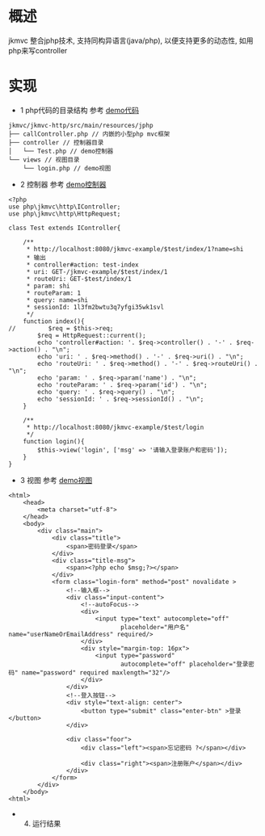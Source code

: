 # 概述
jkmvc 整合jphp技术, 支持同构异语言(java/php), 以便支持更多的动态性, 如用php来写controller

# 实现

- 1 php代码的目录结构
参考 [demo代码](https://github.com/shigebeyond/jkmvc/tree/master/jkmvc-http/src/main/resources/jphp)
```
jkmvc/jkmvc-http/src/main/resources/jphp
├── callController.php // 内嵌的小型php mvc框架
├── controller // 控制器目录
│   └── Test.php // demo控制器
└── views // 视图目录
    └── login.php // demo视图
```

- 2 控制器
参考 [demo控制器](https://github.com/shigebeyond/jkmvc/blob/master/jkmvc-http/src/main/resources/jphp/controller/Test.php)

```
<?php
use php\jkmvc\http\IController;
use php\jkmvc\http\HttpRequest;

class Test extends IController{

    /**
     * http://localhost:8080/jkmvc-example/$test/index/1?name=shi
     * 输出
     * controller#action: test-index
     * uri: GET-/jkmvc-example/$test/index/1
     * routeUri: GET-$test/index/1
     * param: shi
     * routeParam: 1
     * query: name=shi
     * sessionId: 1l3fm2bwtu3q7yfgi35wk1svl
     */
    function index(){
//         $req = $this->req;
        $req = HttpRequest::current();
        echo 'controller#action: '. $req->controller() . '-' . $req->action() . "\n";
        echo 'uri: ' . $req->method() . '-' . $req->uri() . "\n";
        echo 'routeUri: ' . $req->method() . '-' . $req->routeUri() . "\n";
        echo 'param: ' . $req->param('name') . "\n";
        echo 'routeParam: ' . $req->param('id') . "\n";
        echo 'query: ' . $req->query() . "\n";
        echo 'sessionId: ' . $req->sessionId() . "\n";
    }

    /**
     * http://localhost:8080/jkmvc-example/$test/login
     */
    function login(){
        $this->view('login', ['msg' => '请输入登录账户和密码']);
    }
}
```

- 3 视图
参考 [demo视图](https://github.com/shigebeyond/jkmvc/blob/master/jkmvc-http/src/main/resources/jphp/views/login.php)
```
<html>
    <head>
        <meta charset="utf-8">
    </head>
    <body>
        <div class="main">
            <div class="title">
                <span>密码登录</span>
            </div>
            <div class="title-msg">
                <span><?php echo $msg;?></span>
            </div>
            <form class="login-form" method="post" novalidate >
                <!--输入框-->
                <div class="input-content">
                    <!--autoFocus-->
                    <div>
                        <input type="text" autocomplete="off"
                               placeholder="用户名" name="userNameOrEmailAddress" required/>
                    </div>
                    <div style="margin-top: 16px">
                        <input type="password"
                               autocomplete="off" placeholder="登录密码" name="password" required maxlength="32"/>
                    </div>
                </div>
                <!--登入按钮-->
                <div style="text-align: center">
                    <button type="submit" class="enter-btn" >登录</button>
                </div>

                <div class="foor">
                    <div class="left"><span>忘记密码 ?</span></div>

                    <div class="right"><span>注册账户</span></div>
                </div>
            </form>
        </div>
    </body>
<html>
```

- 4. 运行结果
